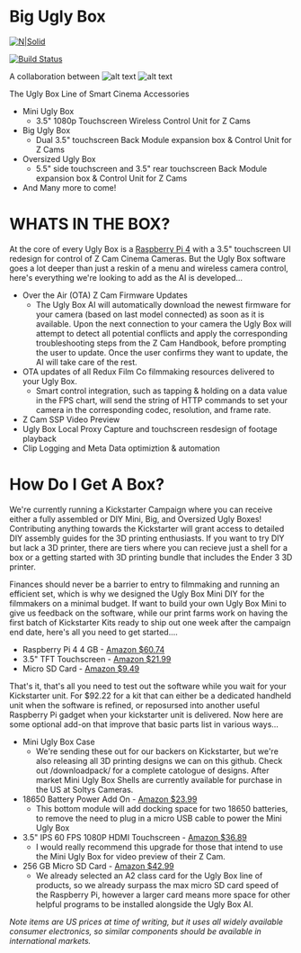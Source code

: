 # Big Ugly Box

[![N|Solid](https://cldup.com/dTxpPi9lDf.thumb.png)](https://nodesource.com/products/nsolid)

[![Build Status](https://travis-ci.org/joemccann/dillinger.svg?branch=master)](https://travis-ci.org/joemccann/dillinger)

A collaboration between
![alt text](https://reduxfilm.co/wp-content/uploads/2018/08/Website-Banner.png)
![alt text](https://static.wixstatic.com/media/957aa3_aaa32e44cbdb4689bb038f12eb43d21e~mv2.png/v1/fill/w_222,h_84,al_c,q_85,usm_0.66_1.00_0.01/SC%20logo3.webp)


The Ugly Box Line of Smart Cinema Accessories

- Mini Ugly Box
   * 3.5" 1080p Touchscreen Wireless Control Unit for Z Cams
 - Big Ugly Box
    * Dual 3.5" touchscreen Back Module expansion box & Control Unit for Z Cams
  - Oversized Ugly Box
    * 5.5" side touchscreen and 3.5" rear touchscreen Back Module expansion box & Control Unit for Z Cams
  - And Many more to come!

# WHATS IN THE BOX?

At the core of every Ugly Box is a [Raspberry Pi 4](ttps://amzn.to/392KJrs0) with a 3.5" touchscreen UI redesign for control of Z Cam Cinema Cameras. But the Ugly Box software goes a lot deeper than just a reskin of a menu and wireless camera control, here's everything we're looking to add as the AI is developed...

* Over the Air (OTA) Z Cam Firmware Updates
  * The Ugly Box AI will automatically download the newest firmware for your camera (based on last model connected) as soon as it is available. Upon the next connection to your camera the Ugly Box will attempt to detect all potential conflicts and apply the corresponding troubleshooting steps from the Z Cam Handbook, before prompting the user to update. Once the user confirms they want to update, the AI will take care of the rest. 
* OTA updates of all Redux Film Co filmmaking resources delivered to your Ugly Box.
    * Smart control integration, such as tapping & holding on a data value in the FPS chart, will send the string of HTTP commands to set your camera in the corresponding codec, resolution, and frame rate.
* Z Cam SSP Video Preview
* Ugly Box Local Proxy Capture and touchscreen resdesign of footage playback
* Clip Logging and Meta Data optimiztion & automation



# How Do I Get A Box?
We're currently running a Kickstarter Campaign where you can receive either a fully assembled or DIY Mini, Big, and Oversized Ugly Boxes! Contributing anything towards the Kickstarter will grant access to detailed DIY assembly guides for the 3D printing enthusiasts. If you want to try DIY but lack a 3D printer, there are tiers where you can recieve just a shell for a box or a getting started with 3D printing bundle that includes the Ender 3 3D printer. 

Finances should never be a barrier to entry to filmmaking and running an efficient set, which is why we designed the Ugly Box Mini DIY for the filmmakers on a minimal budget. If want to build your own Ugly Box Mini to give us feedback on the software, while our print farms work on having the first batch of Kickstarter Kits ready to ship out one week after the campaign end date, here's all you need to get started....


* Raspberry Pi 4 4 GB - [Amazon   $60.74](https://amzn.to/2ZGeafT) 
* 3.5" TFT Touchscreen - [Amazon $21.99](https://amzn.to/2DQEk72) 
* Micro SD Card - [Amazon $9.49](https://amzn.to/3fFZv9W) 

That's it, that's all you need to test out the software while you wait for your Kickstarter unit. For $92.22 for a kit that can either be a dedicated handheld unit when the software is refined, or reposursed into another useful Raspberry Pi gadget when your kickstarter unit is delivered. Now here are some optional add-on that improve that basic parts list in various ways...

* Mini Ugly Box Case
    * We're sending these out for our backers on Kickstarter, but we're also releasing all 3D printing designs we can on this github. Check out /downloadpack/ for a complete catologue of designs. After market Mini Ugly Box Shells are currently available for purchase in the US at Soltys Cameras. 
* 18650 Battery Power Add On - [Amazon   $23.99](https://amzn.to/32wE5bv) 
    *   This bottom module will add docking space for two 18650 batteries, to remove the need to plug in a micro USB cable to power the Mini Ugly Box
* 3.5" IPS 60 FPS 1080P HDMI Touchscreen - [Amazon $36.89](https://amzn.to/397eNSP) 
    * I would really recommend this upgrade for those that intend to use the Mini Ugly Box for video preview of their Z Cam. 
* 256 GB Micro SD Card - [Amazon $42.99](https://amzn.to/2ZGvYYc)
    * We already selected an A2 class card for the Ugly Box line of products, so we already surpass the max micro SD card speed of the Raspberry Pi, however a larger card means more space for other helpful programs to be installed alongside the Ugly Box AI.  

*Note items are US prices at time of writing, but it uses all widely available consumer electronics, so similar components should be available in international markets.*
